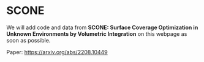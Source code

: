 # SCONE

We will add code and data from **SCONE: Surface Coverage Optimization in Unknown Environments by Volumetric Integration** on this webpage as soon as possible.

Paper: https://arxiv.org/abs/2208.10449

